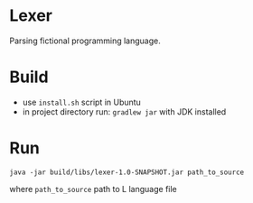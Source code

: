 # Lexer

Parsing fictional programming language.

# Build

* use `install.sh` script in Ubuntu
* in project directory run: `gradlew jar` with JDK installed 

# Run

`java -jar build/libs/lexer-1.0-SNAPSHOT.jar path_to_source`

where `path_to_source` path to L language file
